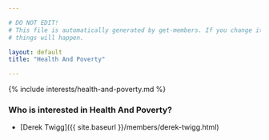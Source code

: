 ```yaml
---

# DO NOT EDIT!
# This file is automatically generated by get-members. If you change it, bad
# things will happen.

layout: default
title: "Health And Poverty"

---
```


{% include interests/health-and-poverty.md %}

### Who is interested in Health And Poverty?


* [Derek Twigg]({{ site.baseurl }}/members/derek-twigg.html)

